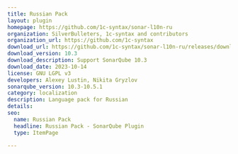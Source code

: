```yaml
---
title: Russian Pack
layout: plugin
homepage: https://github.com/1c-syntax/sonar-l10n-ru
organization: SilverBulleters, 1c-syntax and contributors
organization_url: https://github.com/1c-syntax
download_url: https://github.com/1c-syntax/sonar-l10n-ru/releases/download/v10.3/sonar-l10n-ru-plugin-10.3.jar
download_version: 10.3
download_description: Support SonarQube 10.3
download_date: 2023-10-14
license: GNU LGPL v3
developers: Alexey Lustin, Nikita Gryzlov
sonarqube_version: 10.3-10.5.1
category: localization
description: Language pack for Russian
details: 
seo:
  name: Russian Pack
  headline: Russian Pack - SonarQube Plugin
  type: ItemPage

---
```

